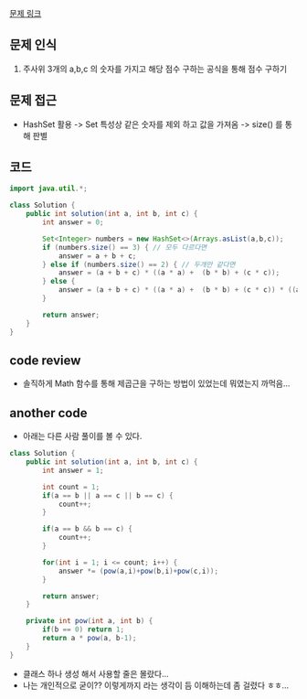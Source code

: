 [문제 링크](https://school.programmers.co.kr/learn/courses/30/lessons/181930)

## 문제 인식

1. 주사위 3개의 a,b,c 의 숫자를 가지고 해당 점수 구하는 공식을 통해 점수 구하기

## 문제 접근

- HashSet 활용 -> Set 특성상 같은 숫자를 제외 하고 값을 가져옴 -> size() 를 통해 판별

## 코드

```java
import java.util.*;

class Solution {
    public int solution(int a, int b, int c) {
        int answer = 0;

        Set<Integer> numbers = new HashSet<>(Arrays.asList(a,b,c));
        if (numbers.size() == 3) { // 모두 다르다면
            answer = a + b + c;
        } else if (numbers.size() == 2) { // 두개만 같다면
            answer = (a + b + c) * ((a * a) +  (b * b) + (c * c));
        } else {
            answer = (a + b + c) * ((a * a) +  (b * b) + (c * c)) * ((a * a * a) +  (b * b * b) + (c * c * c));
        }

        return answer;
    }
}
```

## code review

- 솔직하게 Math 함수를 통해 제곱근을 구하는 방법이 있었는데 뭐였는지 까먹음...

## another code

- 아래는 다른 사람 풀이를 볼 수 있다.

```java
class Solution {
    public int solution(int a, int b, int c) {
        int answer = 1;

        int count = 1;
        if(a == b || a == c || b == c) {
            count++;
        }

        if(a == b && b == c) {
            count++;
        }

        for(int i = 1; i <= count; i++) {
            answer *= (pow(a,i)+pow(b,i)+pow(c,i));
        }

        return answer;
    }

    private int pow(int a, int b) {
        if(b == 0) return 1;
        return a * pow(a, b-1);
    }
}
```

- 클래스 하나 생성 해서 사용할 줄은 몰랐다...
- 나는 개인적으로 굳이?? 이렇게까지 라는 생각이 듬 이해하는데 좀 걸렸다 ㅎㅎ...